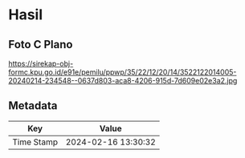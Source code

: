 # Hasil

## Foto C Plano

https://sirekap-obj-formc.kpu.go.id/e91e/pemilu/ppwp/35/22/12/20/14/3522122014005-20240214-234548--0637d803-aca8-4206-915d-7d609e02e3a2.jpg


## Metadata

| Key        | Value               |
| ---------- | ------------------- |
| Time Stamp | 2024-02-16 13:30:32 |



